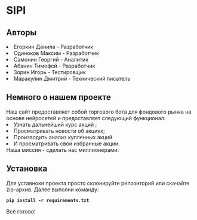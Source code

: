 # SIPI
<div data-target="readme-toc.content" class="Box-body px-5 pb-5">
<article class="markdown-body entry-content container-lg" itemprop="text">
<h1>Авторы</h1>
<li>Егоркин Данила - Разработчик</li>
<li>Одиноков Максим - Разработчик</li>
<li>Самонин Георгий - Аналитик</li>
<li>Абанин Тимофей - Разработчик</li>
<li>Зорин Игорь - Тестировщик</li>
<li>Маракулин Дмитрий - Технический писатель</li>
 
<h1>Немного о нашем проекте</h1>
Наш сайт предоставляет собой торгового бота для фондового рынка на основе нейросетей и предоставляет следующий функционал:
<li>Узнать дальнейший курс акций ;</li>
<li>Просматривать новости об акциях;</li>
<li>Производить анализ купленных акций</li>
<li>И просматривать свои избранные акции.</li>
Наша миссия - сделать нас миллионерами.

<h1>Установка</h1>
Для уставноки проекта просто склонируйте репозиторий или скачайте zip-архив.
Далее выполни команду:
<div class="snippet-clipboard-content position-center overflow-auto">
<pre>
<code><b>pip install -r requirements.txt</b></code>
</pre>
<div class="zeroclipboard-container position-absolute right-0 top-0">
<clipboard-copy aria-label="Copied!" class="ClipboardButton btn js-clipboard-copy m-2 p-0 tooltipped-no-delay" data-copy-feedback="Copied!" data-tooltip-direction="w" value="Give the example" tabindex="0" role="button" style="display: inherit;"></clipboard-copy>
</div>
</div>
Всё готово!
</article>
</div>

